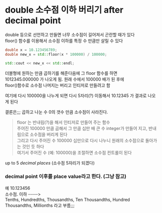 # double 소수점 이하 버리기 after decimal point 

double 등으로 선언하고 만들면 너무 소수점이 길어져서 곤란할 때가 있다  
floor() 함수를 이용해서 소수점 이하를 특정 수 만큼만 살릴 수 있다

```cpp
double x = 10.123456789;
double new_x = std::floor(x * 100000) / 100000;

std::cout << new_x << std::endl;
```

더블형에 원하는 만큼 곱하기를 해준다음에 그 floor 함수를 하면  
1012345.000000 가 나오게 됨. 원래 수에서 100000 배가 된 후에   
floor()함수로 소수점 나머지는 버리고 인티저로 만들려고 함

여기에 다시 100000을 나누게 되면 다시 5자리(?) 이동해서 10.12345 가 결과로 나오게 된다   

결론은;;; 곱하고 나눈 수 0의 갯수 만큼 소수점이 사라진다.  

> floor 는 반내림(?)을 해서 인티저로 만들어 주는 함수   
주어진 100000 만큼 곱해서 그 만큼 십만 배 큰 수 integer가 만들어 지고, 반내림으로 소수점을 버리게 된다     
그리고 다시 주어진 수 100000 십만으로 다시 나누니 원래의 소수점으로 돌아가는 것인 듯 하다   
여기서 주어진 수 (예: 100000)을 조절하면 소수점 컨트롤이 된다 

up to 5 *decimal places* (소수점 5자리가 되겠다)


### decimal point 이후를 place value라고 한다. (그냥 참고)   
예 10.123456    
소수점. 이하 ----->   
Tenths, Hundredths, Thousandths, Ten Thousandths, Hundred Thousandths, Millionths 라고 부름;;;



